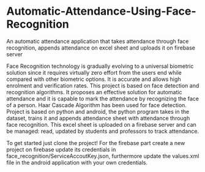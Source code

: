 # Automatic-Attendance-Using-Face-Recognition
An automatic attendance application that takes attendance through face recognition, appends attendance on excel sheet and uploads it on firebase server

Face Recognition technology is gradually evolving to a universal biometric solution since it requires virtually zero effort from the users end while compared with other biometric options. It is accurate and allows high enrolment and verification rates.
This project is based on face detection and recognition algorithms. It proposes an effective solution for automatic attendance and it is capable to mark the attendance by recognizing the face of a person. Haar Cascade Algorithm has been used for face detection.
Project is based on python and android, the python program takes in the dataset, trains it and appends attendance sheet with attendance through face recognition. This excel sheet is uploaded on a firebase server and can be managed: read, updated by students and professors to track attendance.

To get started just clone the project!
For the firebase part create a new project on firebase update its credentials in face_recognition/ServiceAccoutKey.json, furthermore update the values.xml file in the android application with your own credentials.

